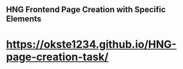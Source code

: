 ## HNG  Frontend Page Creation with Specific Elements

# https://okste1234.github.io/HNG-page-creation-task/
